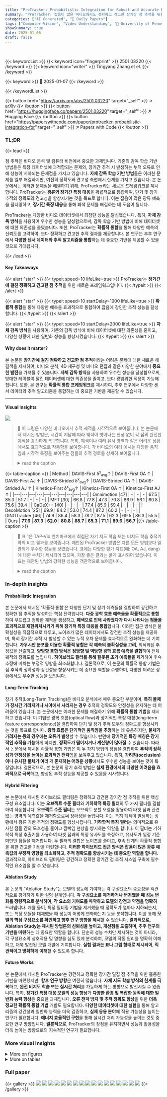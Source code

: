 ```yaml
---
title: "ProTracker: Probabilistic Integration for Robust and Accurate Point Tracking"
summary: "ProTracker: 잡음이 많은 비디오에서도 정확하고 견고한 장기간 점 추적을 위한 혁신적인 확률적 통합 프레임워크!"
categories: ["AI Generated", "🤗 Daily Papers"]
tags: ["Computer Vision", "Video Understanding", "🏢 University of Pennsylvania",]
showSummary: true
date: 2025-01-06
draft: false
---
```


<br>

{{< keywordList >}}
{{< keyword icon="fingerprint" >}} 2501.03220 {{< /keyword >}}
{{< keyword icon="writer" >}} Tingyang Zhang et el. {{< /keyword >}}
 
{{< keyword >}} 🤗 2025-01-07 {{< /keyword >}}
 
{{< /keywordList >}}

{{< button href="https://arxiv.org/abs/2501.03220" target="_self" >}}
↗ arXiv
{{< /button >}}
{{< button href="https://huggingface.co/papers/2501.03220" target="_self" >}}
↗ Hugging Face
{{< /button >}}
{{< button href="https://paperswithcode.com/paper/protracker-probabilistic-integration-for" target="_self" >}}
↗ Papers with Code
{{< /button >}}




### TL;DR


{{< lead >}}

점 추적은 비디오 분석 및 컴퓨터 비전에서 중요한 과제입니다. 기존의 감독 학습 기반 방법들은 특정 데이터셋에 과적합되는 문제와, 장기간 추적 시 발생하는 누적 오류로 인해 성능이 저하되는 문제점을 가지고 있습니다.  **자체 감독 학습 기반 방법**들은 이러한 문제를 일부 해결하지만, 여전히 정확도와 견고성 측면에서 한계를 가지고 있습니다.  본 논문에서는 이러한 문제점을 해결하기 위해, ProTracker라는 새로운 프레임워크를 제시합니다. ProTracker는 **광류와 장기간 특징 대응**을 확률적으로 통합하여, 단기 및 장기 추적의 정확도와 견고성을 향상시키는 것을 목표로 합니다.  이는 잡음이 많은 광류 예측을 필터링하고, **장기간 특징 대응**을 통해 폐색 문제를 해결하는 데 도움이 됩니다. 



ProTracker는 다양한 비디오 데이터셋에서 최첨단 성능을 달성했습니다. 특히, **자체 감독 방식**을 사용하여 우수한 성능을 달성함으로써, 감독 학습 기반 방법에 비해 데이터셋에 대한 의존성을 줄였습니다.  또한, ProTracker는 **확률적 통합**을 통해 다양한 예측의 신뢰도를 고려하여, 보다 정확하고 견고한 추적 결과를 제공합니다.  본 연구는 추후 연구에서 **다양한 센서 데이터와 추적 알고리즘을 통합**하는 데 중요한 기반을 제공할 수 있을 것으로 기대됩니다.

{{< /lead >}}


#### Key Takeaways

{{< alert "star" >}}
{{< typeit speed=10 lifeLike=true >}} ProTracker는 **장기간에 걸친 정확하고 견고한 점 추적**을 위한 새로운 프레임워크입니다. {{< /typeit >}}
{{< /alert >}}

{{< alert "star" >}}
{{< typeit speed=10 startDelay=1000 lifeLike=true >}} **확률적 통합**을 통해 다양한 예측을 효과적으로 통합하여 잡음에 강인한 추적 성능을 달성합니다. {{< /typeit >}}
{{< /alert >}}

{{< alert "star" >}}
{{< typeit speed=10 startDelay=2000 lifeLike=true >}} **자체 감독 방식**을 사용하여, 기존의 감독 방식에 비해 데이터셋에 대한 의존성을 줄이고, 다양한 상황에 대한 일반화 성능을 향상시켰습니다. {{< /typeit >}}
{{< /alert >}}

#### Why does it matter?
본 논문은 **장기간에 걸친 정확하고 견고한 점 추적**이라는 어려운 문제에 대한 새로운 해결책을 제시하여, 비디오 분석, 4D 재구성 및 비디오 편집과 같은 다양한 분야에서 **중요한 발전**을 가져올 수 있습니다.  **자체 감독 방식**을 사용하여 우수한 성능을 달성함으로써, 방대한 레이블이 달린 데이터셋에 대한 의존성을 줄이고, 보다 광범위한 적용이 가능해집니다. 또한, 본 연구는 **확률적 통합 프레임워크**를 제시하여, 추후 연구에서 다양한 센서 데이터와 추적 알고리즘을 통합하는 데 중요한 기반을 제공할 수 있습니다.

------
#### Visual Insights



![](https://arxiv.org/html/2501.03220/x2.png)

> 🔼 이 그림은 다양한 비디오에서 추적 궤적을 시각적으로 보여줍니다.  본 논문에서 제시된 방법은, 시간이 지남에 따라 궤적이 벗어나는 현상 없이 각 점의 완전한 궤적을 강건하게 복구합니다. 특히,  폐색이나 여러 유사 영역과 같은 어려운 상황에서도 효과적으로 작동함을 보여줍니다.  각 비디오의 여러 예시는 다양한 움직임과 시각적 특징을 보여주는 점들의 추적 경로를 상세히 보여줍니다.
> <details>
> <summary>read the caption</summary>
> Figure 1: Visualization of tracking trajectories in various videos. Our method robustly recovers each point’s complete trajectory without drifting over time, even in challenging scenarios such as occlusions and multiple similar regions.
> </details>





{{< table-caption >}}
| Method | DAVIS-First  δ<sup>x</sup><sub>avg</sub>↑ | DAVIS-First OA ↑ | DAVIS-First AJ ↑ | DAVIS-Strided δ<sup>x</sup><sub>avg</sub>↑ | DAVIS-Strided OA ↑ | DAVIS-Strided AJ ↑ | Kinetics-First δ<sup>x</sup><sub>avg</sub>↑ | Kinetics-First OA ↑ | Kinetics-First AJ ↑ |
|---|---|---|---|---|---|---|---|---|---| 
| Omnimotion [47] | - | - | - | 67.5 | 85.3 | 51.7 | - | - | - |
| MFT [30] | 66.8 | 77.8 | 47.3 | 70.8 | 86.9 | 56.1 | 60.8 | 75.6 | 39.4 |
| CaDeX++ [40] | - | - | - | 77.4 | 85.9 | 59.4 | - | - | - |
| DecoMotion [25] | 69.9 | 84.2 | 53.0 | 74.4 | 87.2 | 60.2 | - | - | - |
| DINOTracker [46] | 74.9 | 86.4 | 58.3 | 78.2 | 87.5 | 62.3 | 69.5 | 86.3 | 55.5 |
| Ours | **77.6** | **87.3** | **62.0** | **80.8** | **88.7** | **65.3** | **71.1** | **89.6** | **56.7** |{{< /table-caption >}}

> 🔼 표 1은 TAP-Vid 벤치마크에서 최첨단 자기 지도 학습 또는 비지도 학습 추적기와의 비교 결과를 보여줍니다.  제안된 ProTracker 방법은 다른 모든 방법보다 일관되게 우수한 성능을 보였습니다.  표에는 다양한 평가 지표(예: OA, AJ, dang)에 대한 수치가 제시되어 있으며, 가장 좋은 결과는 굵게 표시되어 있습니다. 이 표는 제안된 방법의 강력한 성능을 객관적으로 보여줍니다.
> <details>
> <summary>read the caption</summary>
> Table 1: Comparisons with SOTA self-supervised or unsupervised trackers on TAP-Vid benchmark. Our method consistently outperforms others in all metrics. The best results are bolded.
> </details>





### In-depth insights


#### Probabilistic Integration
본 논문에서 제시된 ‘확률적 통합’은 다양한 단기 및 장기 예측들을 결합하여 강건하고 정확한 점 추적을 달성하는 핵심 전략입니다. **다중 광학 흐름 예측들을 확률적으로 통합**하여 부드럽고 정확한 궤적을 생성하고, **폐색으로 인해 사라졌다가 다시 나타나는 점들을 효과적으로 재현위치시키기 위해 장기적 특징 대응을 통합**합니다. 이러한 접근 방식은 불확실성을 직접적으로 다루고, 노이즈가 많은 데이터에서도 강건한 추적 성능을 제공하며, 특히 장기간 추적 시 발생할 수 있는 누적 오차 문제를 효과적으로 완화하는 데 기여합니다.  **가우시안 분포를 이용한 확률적 융합은 각 예측의 불확실성을 고려**, 최적화된 추정값을 산출하고, **양방향 통합 방식은 정방향 및 역방향 광학 흐름 예측을 결합**하여 전체 궤적의 정확도를 높입니다. **하이브리드 필터를 통해 잘못된 초기 예측들을 제거**하여 후속 추정에 미치는 부정적 영향을 최소화합니다. 결론적으로, 이 논문의 확률적 통합 기법은 점 추적의 정확성과 강건성을 향상시키는 데 중요한 역할을 수행하며, 다양한 어려운 상황에서도 우수한 성능을 보입니다.

#### Long-Term Tracking
장기 추적(Long-Term Tracking)은 비디오 분석에서 매우 중요한 부분이며, **특히 물체가 장시간 가려지거나 시야에서 사라지는 경우** 추적의 정확도와 안정성을 유지하는 데 어려움이 있습니다. 본 논문에서는 이러한 문제를 해결하기 위해 **확률적 통합 기법**을 제시하고 있습니다. 이 기법은 광학 흐름(optical flow)과 장기적인 특징 매칭(long-term feature correspondence)을 결합하여 단기 및 장기 추적 모두의 정확도를 향상시키는 것을 목표로 합니다.  **광학 흐름은 단기적인 움직임을 추정**하는 데 유용하지만, **물체가 가려지는 등의 경우에는 오류가 발생**할 수 있습니다.  반면에 **장기적인 특징 매칭은 장기적인 추적을 가능**하게 하지만, **정확도가 떨어지거나 계산량이 많아질** 수 있습니다. 따라서 논문에서 제시된 확률적 통합 기법은 이 두 가지 방법의 장점을 결합하여 **추적의 정확성과 안정성을 높이는 효과적인 전략**임을 보여주고 있습니다. 특히, **가려짐(occlusion)이나 유사한 물체가 여러 개 존재하는 어려운 상황**에서도 우수한 성능을 보이는 것이 특징입니다.  결론적으로, 본 논문의 장기 추적 방법은 **실제 환경에서의 다양한 어려움을 효과적으로 극복**하고, 향상된 추적 성능을 제공할 수 있음을 시사합니다.

#### Hybrid Filtering
본 논문에서 제시된 하이브리드 필터링은 정확하고 강건한 장기간 점 추적을 위한 핵심 구성 요소입니다. 이는 **오브젝트 수준 필터**와 **기하학적 특징 필터**의 두 가지 필터를 결합하여 작동합니다.  **오브젝트 수준 필터**는 오브젝트 분할 모델을 활용하여 타겟 점과 관련 없는 영역의 예측값을 제거함으로써 정확성을 높입니다.  이는 특히 폐색이 발생하는 상황에서 광류 기반 추적의 정확도를 향상시킵니다.  **기하학적 특징 필터**는 의미적으로 유사한 점들 간의 모호성을 줄이고 깜빡임 현상을 방지하는 역할을 합니다. 이 필터는 기하학적 특징 추출기를 사용하여 타겟 점과의 특징 유사도를 측정하고, 유사도가 일정 기준 미만인 점들을 제거합니다. 두 필터의 결합은 노이즈를 줄이고, 후속 단계의 확률적 통합을 위한 견고한 기반을 마련합니다.  **이러한 하이브리드 접근 방식은 잡음이 많은 광류 예측값의 부정적 영향을 최소화하고, 추적 정확도를 향상시키는 데 중요한 역할을 합니다.**  결과적으로, 하이브리드 필터링은 강건하고 정확한 장기간 점 추적 시스템 구축에 필수적인 요소임을 알 수 있습니다.

#### Ablation Study
본 논문의 "Ablation Study"는 모델의 성능에 기여하는 각 구성요소의 중요성을 객관적으로 평가하기 위한 실험 설계입니다. **각 구성요소를 제거하거나 변경했을 때 성능 변화를 정량적으로 분석하여, 각 요소의 기여도를 파악하고 모델의 강점과 약점을 명확히** 드러냅니다. 예를 들어, 특정 필터링 기법을 제거했을 때 정확도가 얼마나 저하되는지, 또는 특정 모듈을 대체했을 때 성능이 어떻게 변화하는지 등을 분석합니다.  이를 통해 **모델의 핵심 구성요소를 확인하고 향후 연구 방향을 제시**할 수 있습니다.  **결과적으로, Ablation Study는 제시된 방법론의 신뢰성을 높이고,  개선점을 도출하며,  추후 연구의 기반을 마련**하는 데 중요한 역할을 합니다. 단순히 성능 수치만 제시하는 것이 아니라, 각 구성요소의 상호작용 및 영향을 심도 있게 분석하여, 모델의 작동 원리를 명확히 이해하고, 더욱 발전된 모델 개발에 기여합니다.  **실험 결과는 표나 그림 형태로 제시되어,  직관적이고 명확하게 이해**할 수 있도록 합니다.

#### Future Works
본 논문에서 제시된 ProTracker는 강건하고 정확한 장기간 밀집 점 추적을 위한 훌륭한 기반을 마련했지만, **향후 연구 방향**은 여전히 많습니다.  **자체 지도 학습 방식의 한계를 극복**하고,  **완전 비지도 학습 또는 실시간 처리**를 가능하게 하는 방향으로 발전시킬 수 있습니다.  특히, **장기간 특징 대응 모델의 성능 향상**과 **다양한 환경 및 복잡한 동작에 대한 일반화 능력 향상**은 중요한 과제입니다.  **오류 전파 방지 및 추적 정확도 향상**을 위한  **더욱 정교한 확률적 통합 기법** 개발도 필요합니다.  **다양한 데이터셋에 대한 실험**을 통해 알고리즘의 강건성과 일반화 능력을 더욱 검증하고,  **실제 응용 분야**에 적용 가능성을 높이는 연구가 필요합니다.  **에너지 효율적인 구현**을 통해 실시간 처리 가능성을 높이는 것도 중요한 연구 방향입니다.  **결론적으로**, ProTracker의 장점을 유지하면서 성능과 활용성을 더욱 높이는 방향으로의 지속적인 연구가 필요합니다.


### More visual insights

<details>
<summary>More on figures
</summary>


![](https://arxiv.org/html/2501.03220/x3.png)

> 🔼 본 그림은 제안된 ProTracker 방법의 파이프라인을 보여줍니다. 먼저, (1) Sample & Chain 단계에서 키 포인트들을 샘플링하고 광학 흐름 체이닝을 통해 연결하여 초기 궤적 예측을 생성합니다. 이후, (2) Long-term Correspondence 단계에서 장기간에 걸쳐 키 포인트들을 재현지화하여 일시적으로 사라지는 포인트들의 연속성을 유지합니다. (3) Hybrid Filter 단계에서는 마스크와 특징 필터를 적용하여 잘못된 예측들을 제거하고 후속 단계를 위한 노이즈를 줄입니다. 마지막으로, (4) Probabilistic Integration 단계에서는 필터링된 광학 흐름 예측들을 프레임별로 통합하고 장기간 키 포인트들을 결합하여 최종 예측을 생성하며, 이를 통해 더욱 부드럽고 일관성 있는 궤적들을 얻습니다.
> <details>
> <summary>read the caption</summary>
> Figure 2: Pipeline overview of our proposed method. (1) Sample & Chain: Key points are initially sampled and linked through optical flow chaining to produce preliminary trajectory predictions. (2) Long-term Correspondence: Key points are re-localized over longer time spans to maintain continuity, even for points that temporarily disappear. (3) Hybrid Filter: Masks and feature filters are applied to remove incorrect predictions, reducing noise for subsequent steps. (4) Probabilistic Integration: Filtered flow predictions across frames are first integrated and then combined with long-term keypoint to produce the final prediction, producing smoother and more consistent trajectories.
> </details>



![](https://arxiv.org/html/2501.03220/x4.png)

> 🔼 이 그림은 점이 추적 중에 자주 사라지고 다시 나타나는 상황을 보여줍니다. 점이 사라지면 장기간의 대응 관계를 설정하여 주요 프레임에서 정확하게 재현지화하고, 어려운 상황(폐색 또는 장면 변경)에서도 점을 올바르게 식별할 수 있도록 합니다. 재현지화 후에는 흐름 통합이 재개되어 부드럽고 정확한 궤적 생성이 이어집니다.
> <details>
> <summary>read the caption</summary>
> Figure 3: A point may frequently disappear and reappear during tracking. When it disappears, establishing long-term correspondence enables accurate re-localization in a keyframe, ensuring the point is correctly re-identified, even in challenging situations like occlusion or scene changes. After re-localization, flow integration resumes, allowing smooth and precise trajectory generation to continue seamlessly for subsequent frames.
> </details>



![](https://arxiv.org/html/2501.03220/x5.png)

> 🔼 그림 4는 제안된 ProTracker 방법을 기존 최첨단 방법들과 비교 분석한 결과를 보여줍니다. 비교 대상에는 데이터 기반 모델(Co-Tracker [21], SpatialTracker [49], LocoTrack [10], TAPTR [24])과 자기 지도 학습 모델(CaDeX++ [40], DINO-Tracker [46])이 포함됩니다. TAPVid-DAVIS 데이터셋에서 자전거를 타는 장면과 염소 장면을 선정하여 실험을 진행했습니다. 추적 예측은 256x256 해상도에서 수행되었으며, 시각화는 원본 해상도로 표시됩니다. 보다 자세한 정성적 결과는 보충 자료에 포함되어 있습니다. 그림은 다양한 방법들의 추적 성능을 시각적으로 비교하여 ProTracker의 우수성을 보여줍니다.
> <details>
> <summary>read the caption</summary>
> Figure 4: To evaluate our method, we compare it with several state-of-the-art approaches, including data-driven models such as Co-Tracker [21], SpatialTracker [49], LocoTrack [10], and TAPTR [24] as well as the self-supervised CaDex++ [40] and DINO-Tracker [46]. The test scenes selected from the TAPVid-DAVIS dataset include bike-packing and goat. Track predictions are conducted at a resolution of 256×256, while the visualizations of tracked points are displayed in the original resolution. More qualitative results are included in the supplementary material.
> </details>



</details>




<details>
<summary>More on tables
</summary>


{{< table-caption >}}
| Method | DAVIS-First |  |  | DAVIS-Strided |  |  | Kinetics-First |  |  | 
|---|---|---|---|---|---|---|---|---|---| 
| δavgx↑ | OA↑ | AJ↑ | δavgx↑ | OA↑ | AJ↑ | δavgx↑ | OA↑ | AJ↑ | δavgx↑ | 
|---|---|---|---|---|---|---|---|---|---| 
| TAP-Net [11] | 48.6 | 78.8 | 33.0 | 53.4 | 81.4 | 38.4 | 56.3 | 83.6 | 42.7 | 
| PIPs [15] | 64.8 | 77.7 | 42.2 | 59.4 | 82.1 | 42.0 | 47.6 | 78.5 | 31.1 | 
| TAPIR [12] | 70.0 | 86.5 | 56.2 | 74.7 | 89.4 | 62.8 | 63.6 | 86.4 | 52.6 | 
| CoTracker [21] | 75.4 | 89.3 | 60.6 | 79.2 | 89.3 | 65.1 | 65.9 | 88.0 | 52.8 | 
| SpatialTracker [49] | 76.3 | 89.5 | 61.1 | - | - | - | 67.1 | 88.3 | 53.9 | 
| TAPTR [24] | 75.9 | **91.4** | **63.5** | 78.8 | **91.3** | 66.4 | 64.4 | 85.7 | 50.8 | 
| LocoTrack [10] | 75.3 | 87.2 | 62.9 | 79.6 | 89.9 | **67.8** | 68.8 | 87.5 | 56.0 | 
| Ours | **77.6** | 87.3 | 62.0 | **80.8** | 88.7 | 65.3 | **71.1** | **89.6** | **56.7** |{{< /table-caption >}}
> 🔼 표 2는 TAP-Vid 벤치마크에서 최첨단 지도 학습 기반 추적기들과 비교하여 제안된 방법의 성능을 보여줍니다. 제안된 방법은 모든 데이터셋에서 가장 높은 평균 정확도(δa⁢v⁢g)를 달성했으며, OA(Occlusion Accuracy)와 AJ(Average Jaccard) 지표에서도 경쟁력 있는 성능을 보였습니다. 특히, 더 많은 프레임을 포함하는 Kinetics-First 데이터셋에서는 모든 지표에서 다른 방법들을 능가하는 성능을 보였습니다. 가장 좋은 결과는 굵게 표시되어 있습니다.
> <details>
> <summary>read the caption</summary>
> Table 2: Comparisons with SOTA supervised trackers on TAP-Vid benchmark. Our method achieves the highest δa⁢v⁢gxsuperscriptsubscript𝛿𝑎𝑣𝑔𝑥\delta_{avg}^{x}italic_δ start_POSTSUBSCRIPT italic_a italic_v italic_g end_POSTSUBSCRIPT start_POSTSUPERSCRIPT italic_x end_POSTSUPERSCRIPT across all datasets, while also performing competitively in OA and AJ. Notably, on the Kinetics-First dataset, which contains videos with a higher number of frames, our method outperforms all others across all metrics. The best results are bolded.
> </details>

{{< table-caption >}}
| Method | DAVIS-First  δavgx | DAVIS-First OA | DAVIS-First AJ | DAVIS-Strided  δavgx | DAVIS-Strided OA | DAVIS-Strided AJ |
|---|---|---|---|---|---|---|
| w/o key point | 71.2 | 79.2 | 47.8 | 74.6 | 87.6 | 62.8 |
| w/o geo-aware | **77.6** | 85.7 | 60.0 | **80.8** | 88.4 | 63.3 |
| w/o mask | 72.3 | 82.3 | 57.1 | 73.9 | 82.6 | 57.8 |
| w/o probabilistic | **76.9** | **87.2** | **61.3** | **79.0** | **88.2** | **63.9** |
| Ours Full | **77.6** | **87.3** | **62.0** | **80.8** | **88.7** | **65.3** |{{< /table-caption >}}
> 🔼 표 3은 TAP-Vid-DAVIS 데이터셋에서 제안된 방법의 구성 요소별 실험 결과를 보여줍니다.  각 구성 요소(키포인트, 기하학적 특징 필터, 마스크 필터, 확률적 통합)를 제거했을 때의 성능 변화를 정량적으로 비교 분석하여 각 구성 요소의 기여도를 평가합니다.  가장 좋은 결과와 두 번째로 좋은 결과는 굵은 글씨체와 밑줄로 강조 표시되어 있습니다.  OA(Occlusion Accuracy), AJ(Average Jaccard),  Sx(Success rate) 지표를 사용하여 정확도를 평가합니다.
> <details>
> <summary>read the caption</summary>
> Table 3: Ablation on different components on TAP-Vid-DAVIS. The best and second best results are bolded and underlined.
> </details>

</details>




### Full paper

{{< gallery >}}
<img src="paper_images/1.png" class="grid-w50 md:grid-w33 xl:grid-w25" />
<img src="paper_images/2.png" class="grid-w50 md:grid-w33 xl:grid-w25" />
<img src="paper_images/3.png" class="grid-w50 md:grid-w33 xl:grid-w25" />
<img src="paper_images/4.png" class="grid-w50 md:grid-w33 xl:grid-w25" />
<img src="paper_images/5.png" class="grid-w50 md:grid-w33 xl:grid-w25" />
<img src="paper_images/6.png" class="grid-w50 md:grid-w33 xl:grid-w25" />
<img src="paper_images/7.png" class="grid-w50 md:grid-w33 xl:grid-w25" />
<img src="paper_images/8.png" class="grid-w50 md:grid-w33 xl:grid-w25" />
<img src="paper_images/9.png" class="grid-w50 md:grid-w33 xl:grid-w25" />
<img src="paper_images/10.png" class="grid-w50 md:grid-w33 xl:grid-w25" />
<img src="paper_images/11.png" class="grid-w50 md:grid-w33 xl:grid-w25" />
<img src="paper_images/12.png" class="grid-w50 md:grid-w33 xl:grid-w25" />
<img src="paper_images/13.png" class="grid-w50 md:grid-w33 xl:grid-w25" />
<img src="paper_images/14.png" class="grid-w50 md:grid-w33 xl:grid-w25" />
<img src="paper_images/15.png" class="grid-w50 md:grid-w33 xl:grid-w25" />
<img src="paper_images/16.png" class="grid-w50 md:grid-w33 xl:grid-w25" />
<img src="paper_images/17.png" class="grid-w50 md:grid-w33 xl:grid-w25" />
{{< /gallery >}}